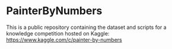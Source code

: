 # PainterByNumbers

This is a public repository containing the dataset and scripts for a knowledge competition hosted on Kaggle: https://www.kaggle.com/c/painter-by-numbers
